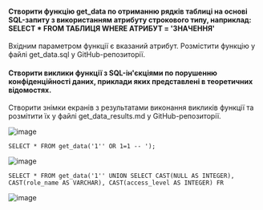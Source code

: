 #### Створити функцію get_data по отриманню рядків таблиці на основі SQL-запиту з використанням атрибуту строкового типу, наприклад: SELECT * FROM ТАБЛИЦЯ WHERE АТРИБУТ = 'ЗНАЧЕННЯ'

Вхідним параметром функції є вказаний атрибут.
Розмістити функцію у файлі get_data.sql у GitHub-репозиторії.
#### Створити виклики функції з SQL-ін'єкціями по порушенню конфіденційності даних, приклади яких представлені в теоретичних відомостях.
Створити знімки екранів з результатами виконання викликів функції та розмітити їх у файлі get_data_results.md у GitHub-репозиторії.

![image](https://user-images.githubusercontent.com/56130345/206292311-d7cabea4-2309-465c-a0a4-17f5fac28732.png)

` SELECT * FROM get_data('1'' OR 1=1 -- '); `

![image](https://user-images.githubusercontent.com/56130345/206292226-a42a9f7d-5cc9-483d-ac42-954106459db4.png)

` SELECT * FROM get_data('1'' UNION SELECT CAST(NULL AS INTEGER), CAST(role_name AS VARCHAR), CAST(access_level AS INTEGER) FR `

![image](https://user-images.githubusercontent.com/56130345/206292496-d250bdaf-9773-4d84-a1e0-357b4481950a.png)
